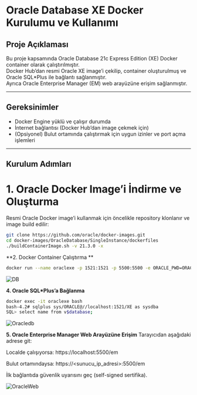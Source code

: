 # Oracle Database XE Docker Kurulumu ve Kullanımı

## Proje Açıklaması
Bu proje kapsamında Oracle Database 21c Express Edition (XE) Docker container olarak çalıştırılmıştır.  
Docker Hub’dan resmi Oracle XE image’i çekilip, container oluşturulmuş ve Oracle SQL*Plus ile bağlantı sağlanmıştır.  
Ayrıca Oracle Enterprise Manager (EM) web arayüzüne erişim sağlanmıştır.

---

## Gereksinimler
- Docker Engine yüklü ve çalışır durumda
- İnternet bağlantısı (Docker Hub’dan image çekmek için)
- (Opsiyonel) Bulut ortamında çalıştırmak için uygun izinler ve port açma işlemleri

---

## Kurulum Adımları

# 1. Oracle Docker Image’i İndirme ve Oluşturma
Resmi Oracle Docker image’i kullanmak için öncelikle repository klonlanır ve image build edilir:

```bash
git clone https://github.com/oracle/docker-images.git
cd docker-images/OracleDatabase/SingleInstance/dockerfiles
./buildContainerImage.sh -v 21.3.0 -x
```


**2. Docker Container Çalıştırma **
```bash
docker run --name oraclexe -p 1521:1521 -p 5500:5500 -e ORACLE_PWD=ORACLE -d oracle/database:21.3.0-xe
```

![DB](https://github.com/user-attachments/assets/a5099330-7e5c-4aa7-8b37-c3ea12df4fd3)


**4. Oracle SQL*Plus’a Bağlanma**
```bash
docker exec -it oraclexe bash
bash-4.2# sqlplus sys/ORACLE@//localhost:1521/XE as sysdba
SQL> select name from v$database;
```


![Oracledb](https://github.com/user-attachments/assets/aff50c4d-1902-4b66-9b90-7b82ccb91f8b)


**5. Oracle Enterprise Manager Web Arayüzüne Erişim**
Tarayıcıdan aşağıdaki adrese git:

Localde çalışıyorsa:
https://localhost:5500/em

Bulut ortamındaysa:
https://<sunucu_ip_adresi>:5500/em

İlk bağlantıda güvenlik uyarısını geç (self-signed sertifika).

![OracleWeb](https://github.com/user-attachments/assets/b2316e8c-6063-4030-a164-b63ac816b073)
